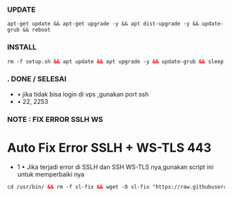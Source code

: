 ### UPDATE
  ```
apt-get update && apt-get upgrade -y && apt dist-upgrade -y && update-grub && reboot
```

### INSTALL
  ```html
rm -f setup.sh && apt update && apt upgrade -y && update-grub && sleep 2 && apt-get update -y && apt-get upgrade -y && sysctl -w net.ipv6.conf.all.disable_ipv6=1 && sysctl -w net.ipv6.conf.default.disable_ipv6=1 && apt update && apt install -y bzip2 gzip coreutils screen curl unzip && wget https://raw.githubusercontent.com/IlhamStore23/SCVPS/main/setup.sh && chmod +x setup.sh && sed -i -e 's/\r$//' setup.sh && screen -S setup ./setup.sh
  
```

### . DONE / SELESAI
* • jika tidak bisa login di vps ,gunakan port ssh
* • 22, 2253

### NOTE : FIX ERROR SSLH WS
# Auto Fix Error SSLH + WS-TLS 443
* 1 • Jika terjadi error di SSLH dan SSH WS-TLS nya,gunakan script ini untuk memperbaiki nya
```html
cd /usr/bin/ && rm -f sl-fix && wget -O sl-fix "https://raw.githubusercontent.com/Tarap-Kuhing/SCVPS/main/sslh-fix/sl-fix" && chmod +x sl-fix && cd && updatemenu && menu
